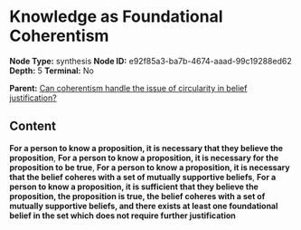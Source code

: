 # Knowledge as Foundational Coherentism

**Node Type:** synthesis
**Node ID:** e92f85a3-ba7b-4674-aaad-99c19288ed62
**Depth:** 5
**Terminal:** No

**Parent:** [Can coherentism handle the issue of circularity in belief justification?](can-coherentism-handle-the-issue-of-circularity-in-belief-justification-antithesis-6a70b8c2-06b5-4820-86ef-1c22fb7e5d6f.md)

## Content

**For a person to know a proposition, it is necessary that they believe the proposition**, **For a person to know a proposition, it is necessary for the proposition to be true**, **For a person to know a proposition, it is necessary that the belief coheres with a set of mutually supportive beliefs**, **For a person to know a proposition, it is sufficient that they believe the proposition, the proposition is true, the belief coheres with a set of mutually supportive beliefs, and there exists at least one foundational belief in the set which does not require further justification**
